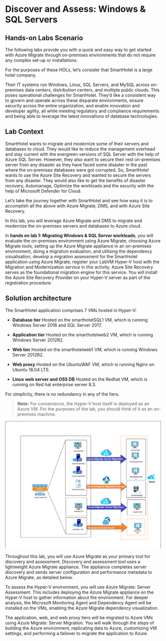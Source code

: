 # Discover and Assess: Windows & SQL Servers

## Hands-on Labs Scenario

The following labs provide you with a quick and easy way to get started with Azure Migrate through on-premises environments that do not require any complex set-up or installations. 

For the purposes of these HOLs, let’s consider that SmartHotel is a large hotel company. 

Their IT systems run Windows, Linux, SQL Servers, and MySQL across on-premises data centers, distribution centers, and multiple public clouds. This poses operational challenges for SmartHotel. They’d like a consistent way to govern and operate across these disparate environments, ensure security across the entire organization, and enable innovation and developer agility, all while meeting regulatory and compliance requirements and being able to leverage the latest innovations of database technologies.

## Lab Context

SmartHotel wants to migrate and modernize some of their servers and databases to cloud. They would like to reduce the management overhead and stay current with the evergreen versions of SQL Server with the help of Azure SQL Server. However, they also want to secure their rest on-premises server from any disaster as they have faced some disaster in the past where the on-premises databases were got corrupted. So, SmartHotel wants to use the Azure Site Recovery and wanted to secure the servers from any disaster. They would also like to get the benefits of disaster recovery, Automanage, Optimize the workloads and the security with the help of Microsoft Defender for Cloud.

Let’s take the journey together with SmartHotel and see how easy it is to accomplish all the above with Azure Migrate, DMS, and with Azure Site Recovery.

In this lab, you will leverage Azure Migrate and DMS to migrate and modernize the on-premises servers and databases to Azure cloud.

In **hands on lab 1: Migrating Windows & SQL Server workloads**, you will evaluate the on-premises environment using Azure Migrate, choosing Azure Migrate tools, setting up the Azure Migrate appliance in an on-premises environment, doing a migration evaluation, and utilising the dependency visualisation, develop a migration assessment for the SmartHotel application using Azure Migrate, register your LabVM Hyper-V host with the Migration and Modernization service in this activity. Azure Site Recovery serves as the foundational migration engine for this service. You will install the Azure Site Recovery Provider on your Hyper-V server as part of the registration procedure.
## Solution architecture

The SmartHotel application comprises 7 VMs hosted in Hyper-V:

- **Database tier** Hosted on the smarthotelSQL1 VM, which is running Windows Server 2016 and SQL Server 2017.

- **Application tier** Hosted on the smarthotelweb2 VM, which is running Windows Server 2012R2.

- **Web tier** Hosted on the smarthotelweb1 VM, which is running Windows Server 2012R2.

- **Web proxy** Hosted on the UbuntuWAF VM, which is running Nginx on Ubuntu 18.04 LTS.

- **Linux web server and OSS DB** Hosted on the Redhat VM, which is running on Red hat enterprise server 8.3. 

For simplicity, there is no redundancy in any of the tiers.

>**Note:** For convenience, the Hyper-V host itself is deployed as an Azure VM. For the purposes of the lab, you should think of it as an on-premises machine.


![A slide shows the on-premises SmartHotel application architecture.](Images/lineofbusines3.png "SmartHotel Migration Overview")

Throughout this lab, you will use Azure Migrate as your primary tool for discovery and assessment. Discovery and assessment tool uses a lightweight Azure Migrate appliance. The appliance completes server discovery and sends server configuration and performance metadata to Azure Migrate, as detailed below.

To assess the Hyper-V environment, you will use Azure Migrate: Server Assessment. This includes deploying the Azure Migrate appliance on the Hyper-V host to gather information about the environment. For deeper analysis, the Microsoft Monitoring Agent and Dependency Agent will be installed on the VMs, enabling the Azure Migrate dependency visualization.

The application, web, and web proxy tiers will be migrated to Azure VMs using Azure Migrate: Server Migration. You will walk through the steps of building the Azure environment, replicating data to Azure, customizing VM settings, and performing a failover to migrate the application to Azure.
